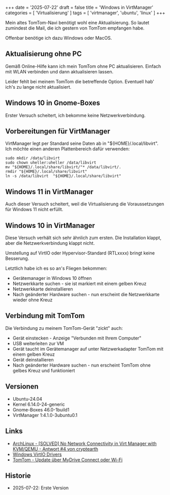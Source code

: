 +++
date = '2025-07-22'
draft = false
title = 'Windows in VirtManager'
categories = [ 'Virtualisierung' ]
tags = [ 'virtmanager', 'ubuntu', 'linux' ]
+++

<!--
Windows in VirtManager
======================
-->

Mein altes TomTom-Navi benötigt wohl eine
Aktualisierung. So lautet zumindest die
Mail, die ich gestern von TomTom empfangen habe.

Offenbar benötige ich dazu Windows oder MacOS.

<!--more-->

Aktualisierung ohne PC
----------------------

Gemäß Online-Hilfe kann ich mein TomTom ohne
PC aktualisieren. Einfach mit WLAN verbinden
und dann aktualisieren lassen.

Leider fehlt bei meinem TomTom die betreffende
Option. Eventuell hab' ich's zu lange nicht
aktualisiert.

Windows 10 in Gnome-Boxes
-------------------------

Erster Versuch scheitert, ich bekomme keine
Netzwerkverbindung.

Vorbereitungen für VirtManager
------------------------------

VirtManager legt per Standard seine Daten
ab in "${HOME}/.local/libvirt". Ich möchte einen
anderen Plattenbereich dafür verwenden:

```
sudo mkdir /data/libvirt
sudo chown uheller:uheller /data/libvirt
mv "${HOME}/.local/share/libvirt/"* /data/libvirt/.
rmdir "${HOME}/.local/share/libvirt"
ln -s /data/libvirt  "${HOME}/.local/share/libvirt"
```

Windows 11 in VirtManager
-------------------------

Auch dieser Versuch scheitert, weil die Virtualisierung
die Voraussetzungen für Windows 11 nicht erfüllt.

Windows 10 in VirtManager
-------------------------

Diese Versuch verhält sich sehr ähnlich
zum ersten. Die Installation klappt, aber die
Netzwerkverbindung klappt nicht.

Umstellung auf VirtIO oder Hypervisor-Standard (RTLxxxx)
bringt keine Besserung.

Letztlich habe ich es so an's Fliegen bekommen:

- Gerätemanager in Windows 10 öffnen
- Netzwerkkarte suchen - sie ist markiert mit einem gelben Kreuz
- Netzwerkkarte deinstallieren
- Nach geänderter Hardware suchen - nun erscheint die Netzwerkkarte wieder ohne Kreuz

Verbindung mit TomTom
---------------------

Die Verbindung zu meinem TomTom-Gerät "zickt" auch:

- Gerät einstecken - Anzeige "Verbunden mit Ihrem Computer"
- USB weiterleiten zur VM
- Gerät taucht im Gerätemanager auf unter Netzwerkadapter TomTom mit einem gelben Kreuz
- Gerät deinstallieren
- Nach geänderter Hardware suchen - nun erscheint TomTom ohne gelbes Kreuz und funktioniert

Versionen
---------

- Ubuntu-24.04
- Kernel 6.14.0-24-generic
- Gnome-Boxes 46.0-1build1
- VirtManager 1:4.1.0-3ubuntu0.1

Links
-----

- [ArchLinux - [SOLVED] No Network Connectivity in Virt Manager with KVM/QEMU - Antwort #4 von cryptearth](https://bbs.archlinux.org/viewtopic.php?id=291898)
- [Windows VirtIO Drivers](https://pve.proxmox.com/wiki/Windows_VirtIO_Drivers)
- [TomTom - Update über MyDrive Connect oder Wi-Fi](https://www.tomtom.com/de_de/account/details.html)

Historie
--------

- 2025-07-22: Erste Version
